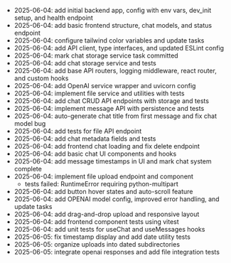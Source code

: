 - 2025-06-04: add initial backend app, config with env vars, dev_init setup, and health endpoint
- 2025-06-04: add basic frontend structure, chat models, and status endpoint
- 2025-06-04: configure tailwind color variables and update tasks
- 2025-06-04: add API client, type interfaces, and updated ESLint config
- 2025-06-04: mark chat storage service task committed
- 2025-06-04: add chat storage service and tests
- 2025-06-04: add base API routers, logging middleware, react router, and custom hooks
- 2025-06-04: add OpenAI service wrapper and uvicorn config
- 2025-06-04: implement file service and utilities with tests
- 2025-06-04: add chat CRUD API endpoints with storage and tests
- 2025-06-04: implement message API with persistence and tests
- 2025-06-04: auto-generate chat title from first message and fix chat model bug
- 2025-06-04: add tests for file API endpoint
- 2025-06-04: add chat metadata fields and tests
- 2025-06-04: add frontend chat loading and fix delete endpoint
- 2025-06-04: add basic chat UI components and hooks
- 2025-06-04: add message timestamps in UI and mark chat system complete
- 2025-06-04: implement file upload endpoint and component
    - tests failed: RuntimeError requiring python-multipart
- 2025-06-04: add button hover states and auto-scroll feature
- 2025-06-04: add OPENAI model config, improved error handling, and update tasks
- 2025-06-04: add drag-and-drop upload and responsive layout
- 2025-06-04: add frontend component tests using vitest
- 2025-06-04: add unit tests for useChat and useMessages hooks
- 2025-06-05: fix timestamp display and add date utility tests
- 2025-06-05: organize uploads into dated subdirectories
- 2025-06-05: integrate openai responses and add file integration tests
